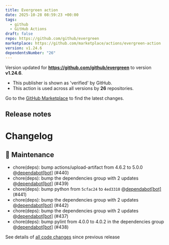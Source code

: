 ```yaml
---
title: Evergreen action
date: 2025-10-28 08:59:23 +00:00
tags:
  - github
  - GitHub Actions
draft: false
repo: https://github.com/github/evergreen
marketplace: https://github.com/marketplace/actions/evergreen-action
version: v1.24.6
dependentsNumber: "26"
---
```



Version updated for **https://github.com/github/evergreen** to version **v1.24.6**.
- This publisher is shown as 'verified' by GitHub.
- This action is used across all versions by **26** repositories.

Go to the [GitHub Marketplace](https://github.com/marketplace/actions/evergreen-action) to find the latest changes.

## Release notes

# Changelog
## 🧰 Maintenance

- chore(deps): bump actions/upload-artifact from 4.6.2 to 5.0.0 @[dependabot[bot]](https://github.com/apps/dependabot) (#440)
- chore(deps): bump the dependencies group with 2 updates @[dependabot[bot]](https://github.com/apps/dependabot) (#439)
- chore(deps): bump python from `5cfac24` to `4ed3310` @[dependabot[bot]](https://github.com/apps/dependabot) (#441)
- chore(deps): bump the dependencies group with 2 updates @[dependabot[bot]](https://github.com/apps/dependabot) (#442)
- chore(deps): bump the dependencies group with 2 updates @[dependabot[bot]](https://github.com/apps/dependabot) (#437)
- chore(deps): bump pylint from 4.0.0 to 4.0.2 in the dependencies group @[dependabot[bot]](https://github.com/apps/dependabot) (#438)

See details of [all code changes](https://github.com/github/evergreen/compare/v1.24.5...v1.24.6) since previous release


